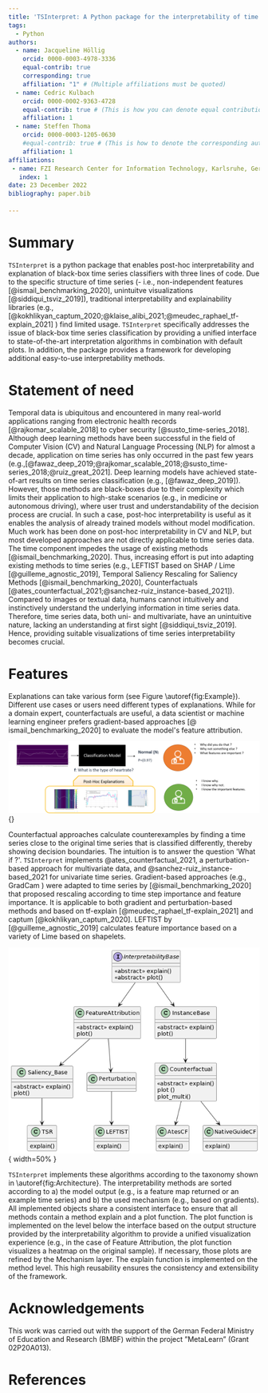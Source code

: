 ```yaml
---
title: 'TSInterpret: A Python package for the interpretability of time series classification'
tags:
  - Python
authors:
  - name: Jacqueline Höllig 
    orcid: 0000-0003-4978-3336
    equal-contrib: true
    corresponding: true
    affiliation: "1" # (Multiple affiliations must be quoted)
  - name: Cedric Kulbach
    orcid: 0000-0002-9363-4728
    equal-contrib: true # (This is how you can denote equal contributions between multiple authors)
    affiliation: 1
  - name: Steffen Thoma
    orcid: 0000-0003-1205-0630
    #equal-contrib: true # (This is how to denote the corresponding author)
    affiliation: 1
affiliations:
 - name: FZI Research Center for Information Technology, Karlsruhe, Germany
   index: 1
date: 23 December 2022
bibliography: paper.bib

---
```


# Summary

`TSInterpret` is a python package that enables post-hoc interpretability and explanation of black-box time series classifiers with three lines of code. Due to the specific structure of time series (- i.e., non-independent features [@ismail_benchmarking_2020], unintuitve visualizations [@siddiqui_tsviz_2019]), traditional interpretability and explainability libraries (e.g., [@kokhlikyan_captum_2020;@klaise_alibi_2021;@meudec_raphael_tf-explain_2021] ) find limited usage. `TSInterpret` specifically addresses the issue of black-box time series classification by providing a unified interface to state-of-the-art interpretation algorithms in combination with default plots. In addition, the package provides a framework for developing additional easy-to-use interpretability methods.

# Statement of need

Temporal data is ubiquitous and encountered in many real-world applications ranging from electronic health records [@rajkomar_scalable_2018] to cyber security [@susto_time-series_2018]. Although deep learning methods have been successful in the field of Computer Vision (CV) and Natural Language Processing (NLP) for almost a decade, application on time series has only occurred in the past few years (e.g.,[@fawaz_deep_2019;@rajkomar_scalable_2018;@susto_time-series_2018;@ruiz_great_2021]. Deep learning models have achieved state-of-art results on time series classification (e.g., [@fawaz_deep_2019]). However, those methods are black-boxes due to their complexity which limits their application to high-stake scenarios (e.g., in medicine or autonomous driving), where user trust and understandability of the decision process are crucial. In such a case, post-hoc interpretability is useful as it enables the analysis of already trained models without model modification. Much work has been done on post-hoc interpretability in CV and NLP, but most developed approaches are not directly applicable to time series data. The time component impedes the usage of existing methods  [@ismail_benchmarking_2020]. Thus, increasing effort is put into adapting existing methods to time series (e.g., LEFTIST based on SHAP / Lime [@guilleme_agnostic_2019], Temporal Saliency Rescaling for Saliency Methods [@ismail_benchmarking_2020], Counterfactuals [@ates_counterfactual_2021;@sanchez-ruiz_instance-based_2021]). Compared to images or textual data, humans cannot intuitively and instinctively understand the underlying information in time series data. Therefore, time series data, both uni- and multivariate, have an unintuitive nature, lacking an understanding at first sight  [@siddiqui_tsviz_2019]. Hence, providing suitable visualizations of time series interpretability becomes crucial.

# Features

Explanations can take various form (see Figure \autoref{fig:Example}). Different use cases or users need different types of explanations. While for a domain expert, counterfactuals are useful, a data scientist or machine learning engineer prefers gradient-based approaches [@ ismail_benchmarking_2020] to evaluate the model's feature attribution.

![Explanations.\label{fig:Example}](ECG.png){}

Counterfactual approaches calculate counterexamples by finding a time series close to the original time series that is classified differently, thereby showing decision boundaries. The intuition is to answer the question 'What if ?'. `TSInterpret` implements @ates_counterfactual_2021, a perturbation-based approach for multivariate data, and @sanchez-ruiz_instance-based_2021 for univariate time series.
Gradient-based approaches (e.g., GradCam ) were adapted to time series by [@ismail_benchmarking_2020] that proposed rescaling according to time step importance and feature importance. It is applicable to both gradient and perturbation-based methods and based on tf-explain [@meudec_raphael_tf-explain_2021] and captum [@kokhlikyan_captum_2020]. 
LEFTIST by [@guilleme_agnostic_2019] calculates feature importance based on a variety of Lime based on shapelets.

![Architecture of TSInterpret.\label{fig:Architecture}](Taxonomy.png){ width=50% }

`TSInterpret` implements these algorithms according to the taxonomy shown in \autoref{fig:Architecture}. The interpretability methods are sorted according to a) the model output (e.g., is a feature map returned or an example time series) and b) the used mechanism (e.g., based on gradients). All implemented objects share a consistent interface to ensure that all methods contain a method explain and a plot function. The plot function is implemented on the level below the interface based on the output structure provided by the interpretability algorithm to provide a unified visualization experience (e.g., in the case of Feature Attribution, the plot function visualizes a heatmap on the original sample). If necessary, those plots are refined by the Mechanism layer. The explain function is implemented on the method level. This high reusability ensures the consistency and extensibility of the framework.

# Acknowledgements

This work was carried out with the support of the German Federal Ministry of Education
and Research (BMBF) within the project ”MetaLearn” (Grant 02P20A013).

# References